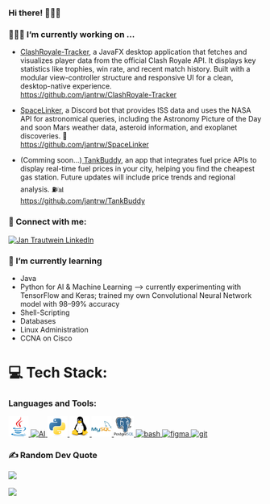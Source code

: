 ### Hi there! 👋🖖🤖

### 🧑🏻‍💻 I’m currently working on ...
  - [ClashRoyale-Tracker](https://github.com/jantrw/ClashRoyale-Tracker), a JavaFX desktop application that fetches and visualizes player data from the official Clash Royale API. It displays key statistics like trophies, win rate, and recent match history. Built with a modular view-controller structure and responsive UI for a clean, desktop-native experience.                                                                                                                                                                                     
    https://github.com/jantrw/ClashRoyale-Tracker
  
  - [SpaceLinker](https://github.com/jantrw/SpaceLinker), a Discord bot that provides ISS data and uses the NASA API for astronomical queries, including the Astronomy Picture of the Day and soon Mars weather data, asteroid information, and exoplanet discoveries. 🚀                                                                                
    https://github.com/jantrw/SpaceLinker
    
  - (Comming soon...)[ TankBuddy](https://github.com/jantrw/TankBuddy), an app that integrates fuel price APIs to display real-time fuel prices in your city, helping you find the cheapest gas station. Future updates will include price trends and regional analysis. ⛽📊  
    https://github.com/jantrw/TankBuddy
    
### 🤝 Connect with me:

<p align="left">
   <a href="https://www.linkedin.com/in/jan-trautwein" target="_blank">
    <img align="center" src="https://raw.githubusercontent.com/rahuldkjain/github-profile-readme-generator/master/src/images/icons/Social/linked-in-alt.svg" alt="Jan Trautwein LinkedIn" height="30" width="40" />
  </a>
</p>
    
### 🌱 I’m currently learning 
  - Java
  - Python for AI & Machine Learning
      --> currently experimenting with TensorFlow and Keras; trained my own Convolutional Neural Network model with 98–99% accuracy
  - Shell-Scripting
  - Databases
  - Linux Administration
  - CCNA on Cisco

# 💻 Tech Stack:

<h3 align="left">Languages and Tools:</h3>
<p align="left">
  <a href="https://www.java.com" target="_blank" rel="noreferrer">
    <img src="https://raw.githubusercontent.com/devicons/devicon/master/icons/java/java-original.svg" alt="java" width="40" height="40"/>
  </a>
  <a href="https://openai.com/" target="_blank" rel="noreferrer">
  <img src="https://uxwing.com/wp-content/themes/uxwing/download/10-internet-network-technology/artificial-intelligence-ai.svg" alt="AI" width="40" height="40"/>
  </a>
  <a href="https://www.python.org" target="_blank" rel="noreferrer">
    <img src="https://raw.githubusercontent.com/devicons/devicon/master/icons/python/python-original.svg" alt="python" width="40" height="40"/>
  </a>
  <a href="https://www.linux.org/" target="_blank" rel="noreferrer">
    <img src="https://raw.githubusercontent.com/devicons/devicon/master/icons/linux/linux-original.svg" alt="linux" width="40" height="40"/>
  </a>
  <a href="https://www.mysql.com/" target="_blank" rel="noreferrer">
    <img src="https://raw.githubusercontent.com/devicons/devicon/master/icons/mysql/mysql-original-wordmark.svg" alt="mysql" width="40" height="40"/>
  </a>
  <a href="https://www.postgresql.org" target="_blank" rel="noreferrer">
    <img src="https://raw.githubusercontent.com/devicons/devicon/master/icons/postgresql/postgresql-original-wordmark.svg" alt="postgresql" width="40" height="40"/>
  </a>
  <a href="https://www.gnu.org/software/bash/" target="_blank" rel="noreferrer">
    <img src="https://www.vectorlogo.zone/logos/gnu_bash/gnu_bash-icon.svg" alt="bash" width="40" height="40"/>
  </a>
  <a href="https://www.figma.com/" target="_blank" rel="noreferrer">
    <img src="https://www.vectorlogo.zone/logos/figma/figma-icon.svg" alt="figma" width="40" height="40"/>
  </a>
  <a href="https://git-scm.com/" target="_blank" rel="noreferrer">
    <img src="https://www.vectorlogo.zone/logos/git-scm/git-scm-icon.svg" alt="git" width="40" height="40"/>
  </a>
</p>


### ✍️ Random Dev Quote
![](https://quotes-github-readme.vercel.app/api?type=horizontal&theme=tokyonight)

<img src='https://i.imgur.com/9FhaE5v.jpeg' style="height: 400px;"/>
